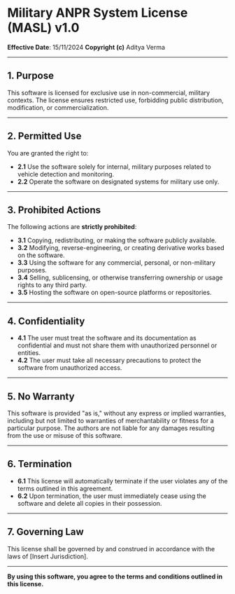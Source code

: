 # Military ANPR System License (MASL) v1.0

**Effective Date**: 15/11/2024
**Copyright (c)** Aditya Verma 

---

## 1. **Purpose**  
This software is licensed for exclusive use in non-commercial, military contexts. The license ensures restricted use, forbidding public distribution, modification, or commercialization.

---

## 2. **Permitted Use**  
You are granted the right to:  
- **2.1** Use the software solely for internal, military purposes related to vehicle detection and monitoring.  
- **2.2** Operate the software on designated systems for military use only.

---

## 3. **Prohibited Actions**  
The following actions are **strictly prohibited**:  
- **3.1** Copying, redistributing, or making the software publicly available.  
- **3.2** Modifying, reverse-engineering, or creating derivative works based on the software.  
- **3.3** Using the software for any commercial, personal, or non-military purposes.  
- **3.4** Selling, sublicensing, or otherwise transferring ownership or usage rights to any third party.  
- **3.5** Hosting the software on open-source platforms or repositories.

---

## 4. **Confidentiality**  
- **4.1** The user must treat the software and its documentation as confidential and must not share them with unauthorized personnel or entities.  
- **4.2** The user must take all necessary precautions to protect the software from unauthorized access.

---

## 5. **No Warranty**  
This software is provided "as is," without any express or implied warranties, including but not limited to warranties of merchantability or fitness for a particular purpose. The authors are not liable for any damages resulting from the use or misuse of this software.

---

## 6. **Termination**  
- **6.1** This license will automatically terminate if the user violates any of the terms outlined in this agreement.  
- **6.2** Upon termination, the user must immediately cease using the software and delete all copies in their possession.

---

## 7. **Governing Law**  
This license shall be governed by and construed in accordance with the laws of [Insert Jurisdiction].

---

**By using this software, you agree to the terms and conditions outlined in this license.**
